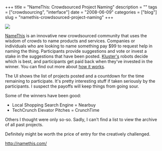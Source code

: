 +++
title = "NameThis: Crowdsourced Project Naming"
description = ""
tags = ["crowdsourcing", "interface"]
date = "2008-06-09"
categories = ["blog"]
slug = "namethis-crowdsourced-project-naming"
+++



  <div class="notebook-screenshot"><a href="http://namethis.com/"><img src="//konigi.com/media/bluga/wt484d6ccbd1bbe.jpg"/></a></div><p><a href="http://namethis.com/">NameThis</a> is an innovative new crowdsourced community that uses the wisdom of crowds to name products and services. Companies or individuals who are looking to name something pay $99 to request help in naming the thing. Participants provide suggestions and vote or invest a stake in the suggestions that have been posted. <a href="http://kluster.com/">Kluster's</a> robots decide which is best, and participants get paid back when they've invested in the winner. You can find out more about <a href="http://namethis.com/name_this/projects/new">how it works</a>.</p>
<p>The UI shows the list of projects posted and a countdown for the time remaining to participate. It's pretty interesting stuff if taken seriously by the participants. I suspect the payoffs will keep things from going sour. </p>
<p>Some of the winners have been good:</p>
<ul>
<li>Local Shopping Search Engine = Nearbuy</li>
<li>TechCrunch Elevator Pitches = CrunchTime</li>
</ul>
<p>Others I thought were only so-so. Sadly, I can't find a list to view the archive of all past projects.</p>
<p>Definitely might be worth the price of entry for the creatively challenged.</p>
    
  <a href="http://namethis.com/">http://namethis.com/</a>
